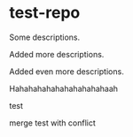 # test-repo

Some descriptions.

Added more descriptions.

Added even more descriptions.

Hahahahahahahahahahahaah

test

merge test with conflict